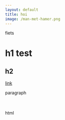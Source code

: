 ```yaml
---
layout: default
title: hoi
image: /man-met-hamer.png
---
```


fiets

# h1 test <br />
## h2

[link](url) 

paragraph

<br /><br />html